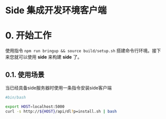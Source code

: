 # Side 集成开发环境客户端

# 0. 开始工作

使用指令 `npm run bringup && source build/setup.sh` 搭建命令行环境。接下来您就可以使用 **side** 来构建 **side** 了。

## 0.1. 使用场景

当已经具备side服务器时使用一条指令安装side客户端

~~~bash
#bin/bash

export HOST=localhost:5000
curl -s http://${HOST}/api/dl?p=install.sh | bash
~~~